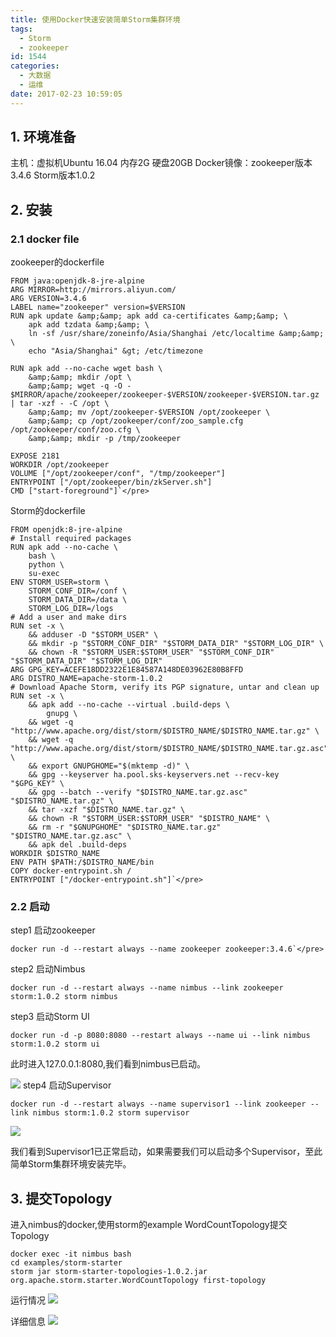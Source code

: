 ```yaml
---
title: 使用Docker快速安装简单Storm集群环境
tags:
  - Storm
  - zookeeper
id: 1544
categories:
  - 大数据
  - 运维
date: 2017-02-23 10:59:05
---
```


## 1. 环境准备
主机：虚拟机Ubuntu 16.04 内存2G 硬盘20GB
Docker镜像：zookeeper版本3.4.6 Storm版本1.0.2
## 2. 安装
### 2.1 docker file
zookeeper的dockerfile

    FROM java:openjdk-8-jre-alpine
    ARG MIRROR=http://mirrors.aliyun.com/
    ARG VERSION=3.4.6
    LABEL name="zookeeper" version=$VERSION
    RUN apk update &amp;&amp; apk add ca-certificates &amp;&amp; \
        apk add tzdata &amp;&amp; \
        ln -sf /usr/share/zoneinfo/Asia/Shanghai /etc/localtime &amp;&amp; \
        echo "Asia/Shanghai" &gt; /etc/timezone

    RUN apk add --no-cache wget bash \
        &amp;&amp; mkdir /opt \
        &amp;&amp; wget -q -O - $MIRROR/apache/zookeeper/zookeeper-$VERSION/zookeeper-$VERSION.tar.gz | tar -xzf - -C /opt \
        &amp;&amp; mv /opt/zookeeper-$VERSION /opt/zookeeper \
        &amp;&amp; cp /opt/zookeeper/conf/zoo_sample.cfg /opt/zookeeper/conf/zoo.cfg \
        &amp;&amp; mkdir -p /tmp/zookeeper

    EXPOSE 2181
    WORKDIR /opt/zookeeper
    VOLUME ["/opt/zookeeper/conf", "/tmp/zookeeper"]
    ENTRYPOINT ["/opt/zookeeper/bin/zkServer.sh"]
    CMD ["start-foreground"]`</pre>
Storm的dockerfile
    
    FROM openjdk:8-jre-alpine
    # Install required packages
    RUN apk add --no-cache \
        bash \
        python \
        su-exec
    ENV STORM_USER=storm \
        STORM_CONF_DIR=/conf \
        STORM_DATA_DIR=/data \
        STORM_LOG_DIR=/logs
    # Add a user and make dirs
    RUN set -x \
        && adduser -D "$STORM_USER" \
        && mkdir -p "$STORM_CONF_DIR" "$STORM_DATA_DIR" "$STORM_LOG_DIR" \
        && chown -R "$STORM_USER:$STORM_USER" "$STORM_CONF_DIR" "$STORM_DATA_DIR" "$STORM_LOG_DIR"
    ARG GPG_KEY=ACEFE18DD2322E1E84587A148DE03962E80B8FFD
    ARG DISTRO_NAME=apache-storm-1.0.2
    # Download Apache Storm, verify its PGP signature, untar and clean up
    RUN set -x \
        && apk add --no-cache --virtual .build-deps \
            gnupg \
        && wget -q "http://www.apache.org/dist/storm/$DISTRO_NAME/$DISTRO_NAME.tar.gz" \
        && wget -q "http://www.apache.org/dist/storm/$DISTRO_NAME/$DISTRO_NAME.tar.gz.asc" \
        && export GNUPGHOME="$(mktemp -d)" \
        && gpg --keyserver ha.pool.sks-keyservers.net --recv-key "$GPG_KEY" \
        && gpg --batch --verify "$DISTRO_NAME.tar.gz.asc" "$DISTRO_NAME.tar.gz" \
        && tar -xzf "$DISTRO_NAME.tar.gz" \
        && chown -R "$STORM_USER:$STORM_USER" "$DISTRO_NAME" \
        && rm -r "$GNUPGHOME" "$DISTRO_NAME.tar.gz" "$DISTRO_NAME.tar.gz.asc" \
        && apk del .build-deps
    WORKDIR $DISTRO_NAME
    ENV PATH $PATH:/$DISTRO_NAME/bin
    COPY docker-entrypoint.sh /
    ENTRYPOINT ["/docker-entrypoint.sh"]`</pre>
### 2.2 启动
step1 启动zookeeper
    
    docker run -d --restart always --name zookeeper zookeeper:3.4.6`</pre>
step2 启动Nimbus
    
    docker run -d --restart always --name nimbus --link zookeeper storm:1.0.2 storm nimbus

step3 启动Storm UI
   
    docker run -d -p 8080:8080 --restart always --name ui --link nimbus storm:1.0.2 storm ui
此时进入127.0.0.1:8080,我们看到nimbus已启动。

![](http://orufryv17.bkt.clouddn.com/wp-content/uploads/2017/02/2017-02-23_09-26-09.png)
step4 启动Supervisor
	
	docker run -d --restart always --name supervisor1 --link zookeeper --link nimbus storm:1.0.2 storm supervisor

![](http://orufryv17.bkt.clouddn.com/wp-content/uploads/2017/02/2017-02-23_09-29-34.png)

我们看到Supervisor1已正常启动，如果需要我们可以启动多个Supervisor，至此简单Storm集群环境安装完毕。
## 3. 提交Topology
进入nimbus的docker,使用storm的example WordCountTopology提交Topology
    
    docker exec -it nimbus bash
    cd examples/storm-starter
    storm jar storm-starter-topologies-1.0.2.jar org.apache.storm.starter.WordCountTopology first-topology

运行情况
![](http://orufryv17.bkt.clouddn.com/wp-content/uploads/2017/02/2017-02-23_10-16-42.png)

详细信息
![](http://orufryv17.bkt.clouddn.com/wp-content/uploads/2017/02/2017-02-23_11-01-19.png)